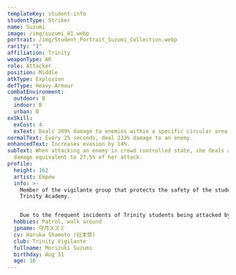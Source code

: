 ```yaml
---
templateKey: student-info
studentType: Striker
name: Suzumi
image: /img/suzumi_01.webp
portrait: /img/Student_Portrait_Suzumi_Collection.webp
rarity: "1"
affiliation: Trinity
weaponType: AR
role: Attacker
position: Middle
atkType: Explosion
defType: Heavy Armour
combatEnvironment:
  outdoor: B
  indoor: B
  urban: B
exSkill:
  exCost: 4
  exText: Deals 389% damage to enemies within a specific circular area.
normalText: Every 25 seconds, deal 233% damage to an enemy.
enhancedText: Increases evasion by 14%.
subText: When attacking an enemy in crowd controlled state, she deals additional
  damage equivalent to 27.5% of her attack.
profile:
  height: 162
  artist: Empew
  info: >-
    Member of the vigilante group that protects the safety of the students of
    Trinity Academy.


    Due to the frequent incidents of Trinity students being attacked by other schools, they have started patrolling the city to prevent these incidents. Her burning sense of justice often leads her to be misunderstood as cold-hearted and cold, but she is actually a girlish girl at her age who loves cute things.
  hobbies: Patrol, walk around
  jpname: 守月スズミ
  cv: Haruka Shamoto (社本悠)
  club: Trinity Vigilante
  fullname: Morizuki Suzumi
  birthday: Aug 31
  age: 16
---
```

